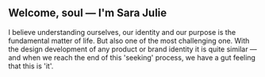 ## Welcome, soul — I'm Sara Julie
I believe understanding ourselves, our identity and our purpose is the fundamental matter of life. But also one of the most challenging one. With the design development of any product or brand identity it is quite similar — and when we reach the end of this 'seeking' process, we have a gut feeling that this is 'it'.
